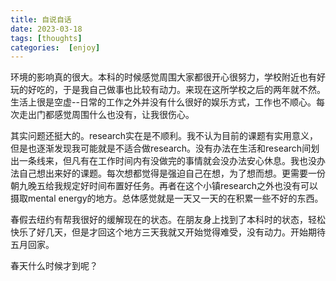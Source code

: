 ```yaml
---
title: 自说自话
date: 2023-03-18
tags: [thoughts]
categories:  [enjoy]
---
```


环境的影响真的很大。本科的时候感觉周围大家都很开心很努力，学校附近也有好玩的好吃的，于是我自己做事也比较有动力。来现在这所学校之后的两年就不然。生活上很是空虚--日常的工作之外并没有什么很好的娱乐方式，工作也不顺心。每次走出门都感觉周围什么也没有，让我很伤心。

其实问题还挺大的。research实在是不顺利。我不认为目前的课题有实用意义，但是也逐渐发现我可能就是不适合做research。没有办法在生活和research间划出一条线来，但凡有在工作时间内有没做完的事情就会没办法安心休息。我也没办法自己想出来好的课题。每次想都觉得是强迫自己在想，为了想而想。更需要一份朝九晚五给我规定好时间布置好任务。再者在这个小镇research之外也没有可以摄取mental energy的地方。总体感觉就是一天又一天的在积累一些不好的东西。


春假去纽约有帮我很好的缓解现在的状态。在朋友身上找到了本科时的状态，轻松快乐了好几天，但是才回这个地方三天我就又开始觉得难受，没有动力。开始期待五月回家。

春天什么时候才到呢？




